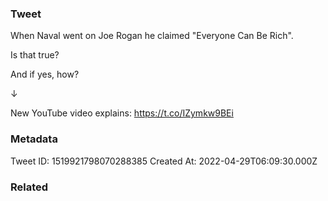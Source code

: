 ### Tweet
When Naval went on Joe Rogan he claimed "Everyone Can Be Rich".

Is that true?

And if yes, how?

↓

New YouTube video explains: https://t.co/IZymkw9BEi

### Metadata
Tweet ID: 1519921798070288385
Created At: 2022-04-29T06:09:30.000Z

### Related

